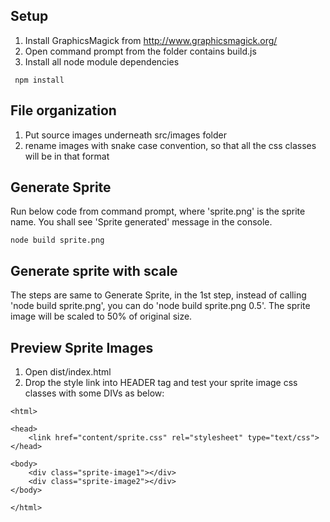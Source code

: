 ## Setup
1. Install GraphicsMagick from http://www.graphicsmagick.org/
2. Open command prompt from the folder contains build.js
3. Install all node module dependencies

```
 npm install
```

## File organization
1. Put source images underneath src/images folder
2. rename images with snake case convention, so that all the css classes will be in that format

## Generate Sprite
Run below code from command prompt, where 'sprite.png' is the sprite name. You shall see 'Sprite generated' message in the console.

```
node build sprite.png
```

## Generate sprite with scale
The steps are same to Generate Sprite, in the 1st step, instead of calling 'node build sprite.png', you can do 'node build sprite.png 0.5'. The sprite image will be scaled to 50% of original size.

## Preview Sprite Images
1. Open dist/index.html
2. Drop the style link into HEADER tag and test your sprite image css classes with some DIVs as below:

```
<html>

<head>
	<link href="content/sprite.css" rel="stylesheet" type="text/css">
</head>

<body>
	<div class="sprite-image1"></div>
	<div class="sprite-image2"></div>
</body>

</html>
```
